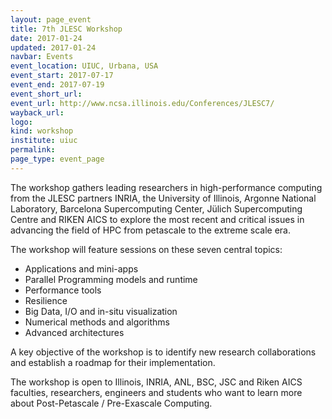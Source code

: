 ```yaml
---
layout: page_event
title: 7th JLESC Workshop
date: 2017-01-24
updated: 2017-01-24
navbar: Events
event_location: UIUC, Urbana, USA
event_start: 2017-07-17
event_end: 2017-07-19
event_short_url:
event_url: http://www.ncsa.illinois.edu/Conferences/JLESC7/
wayback_url: 
logo: 
kind: workshop
institute: uiuc
permalink:
page_type: event_page
---
```


The workshop gathers leading researchers in high-performance computing from the JLESC partners INRIA,
the University of Illinois, Argonne National Laboratory, Barcelona Supercomputing Center,
Jülich Supercomputing Centre and RIKEN AICS to explore the most recent and critical issues
in advancing the field of HPC from petascale to the extreme scale era.

The workshop will feature sessions on these seven central topics:

  * Applications and mini-apps
  * Parallel Programming models and runtime 
  * Performance tools
  * Resilience
  * Big Data, I/O and in-situ visualization
  * Numerical methods and algorithms
  * Advanced architectures

A key objective of the workshop is to identify new research collaborations and establish a roadmap
for their implementation.

The workshop is open to Illinois, INRIA, ANL, BSC, JSC and Riken AICS faculties, researchers,
engineers and students who want to learn more about Post-Petascale / Pre-Exascale Computing.
